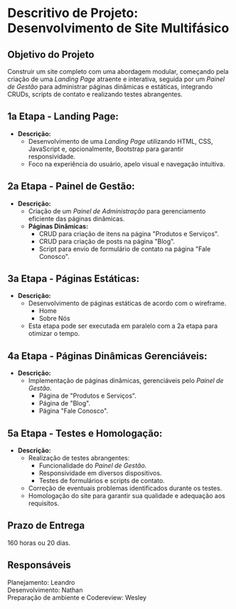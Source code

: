 # Descritivo de Projeto: Desenvolvimento de Site Multifásico

## Objetivo do Projeto
Construir um site completo com uma abordagem modular, começando pela criação de uma *Landing Page* atraente e interativa, seguida por um *Painel de Gestão* para administrar páginas dinâmicas e estáticas, integrando CRUDs, scripts de contato e realizando testes abrangentes.

## 1a Etapa - Landing Page:
- **Descrição:**
  - Desenvolvimento de uma *Landing Page* utilizando HTML, CSS, JavaScript e, opcionalmente, Bootstrap para garantir responsividade.
  - Foco na experiência do usuário, apelo visual e navegação intuitiva.

## 2a Etapa - Painel de Gestão:
- **Descrição:**
  - Criação de um *Painel de Administração* para gerenciamento eficiente das páginas dinâmicas.
  - **Páginas Dinâmicas:**
    - CRUD para criação de itens na página "Produtos e Serviços".
    - CRUD para criação de posts na página "Blog".
    - Script para envio de formulário de contato na página "Fale Conosco".

## 3a Etapa - Páginas Estáticas:
- **Descrição:**
  - Desenvolvimento de páginas estáticas de acordo com o wireframe.
    - Home
    - Sobre Nós
  - Esta etapa pode ser executada em paralelo com a 2a etapa para otimizar o tempo.

## 4a Etapa - Páginas Dinâmicas Gerenciáveis:
- **Descrição:**
  - Implementação de páginas dinâmicas, gerenciáveis pelo *Painel de Gestão*.
    - Página de "Produtos e Serviços".
    - Página de "Blog".
    - Página "Fale Conosco".

## 5a Etapa - Testes e Homologação:
- **Descrição:**
  - Realização de testes abrangentes:
    - Funcionalidade do *Painel de Gestão*.
    - Responsividade em diversos dispositivos.
    - Testes de formulários e scripts de contato.
  - Correção de eventuais problemas identificados durante os testes.
  - Homologação do site para garantir sua qualidade e adequação aos requisitos.

## Prazo de Entrega
160 horas ou 20 dias.

## Responsáveis
Planejamento: Leandro  
Desenvolvimento: Nathan  
Preparação de ambiente e Codereview: Wesley